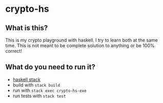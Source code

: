 # crypto-hs

## What is this?
This is my crypto playground with haskell. I try to learn both at the same time.
This is not meant to be complete solution to anything or be 100% correct!

## What do you need to run it?
- [haskell stack](https://docs.haskellstack.org/en/stable/README/)
- build with `stack build`
- run with `stack exec crypto-hs-exe`
- run tests with `stack test`

